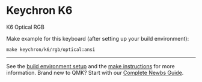 # Keychron K6

K6 Optical RGB

Make example for this keyboard (after setting up your build environment):

    make keychron/k6/rgb/optical:ansi

* * *

See the [build environment setup](https://docs.qmk.fm/#/getting_started_build_tools) and the [make instructions](https://docs.qmk.fm/#/getting_started_make_guide) for more information. Brand new to QMK? Start with our [Complete Newbs Guide](https://docs.qmk.fm/#/newbs).
